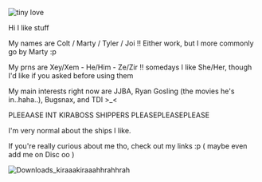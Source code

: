 
![tiny love](https://github.com/user-attachments/assets/55383278-7b30-4719-bb53-7dc97f845f8d)

Hi I like stuff 

  My names are Colt / Marty / Tyler / Joi !! Either work, but I more commonly go by Marty :p
  
My prns are Xey/Xem - He/Him - Ze/Zir !! somedays I like She/Her, though I'd like if you asked before using them

  My main interests right now are JJBA, Ryan Gosling (the movies he's in..haha..), Bugsnax, and TDI >_< 
  
PLEEAASE INT KIRABOSS SHIPPERS PLEASEPLEASEPLEASE

  I'm very normal about the ships I like.
  
If you're really curious about me tho, check out my links :p ( maybe even add me on Disc oo )

  ![Downloads_kiraaakiraaahhrahhrah](https://github.com/user-attachments/assets/7d7e0816-cee6-4c85-96e3-2429e46bc8dc) 






<!---
TheCowboySmoocher/TheCowboySmoocher is a ✨ special ✨ repository because its `README.md` (this file) appears on your GitHub profile.
You can click the Preview link to take a look at your changes.
--->
